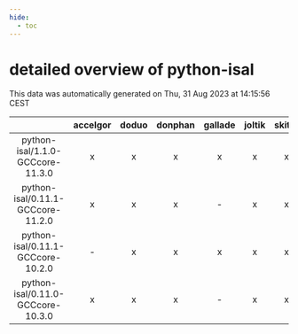 ```yaml
---
hide:
  - toc
---
```


detailed overview of python-isal
================================


This data was automatically generated on Thu, 31 Aug 2023 at 14:15:56 CEST  

| |accelgor|doduo|donphan|gallade|joltik|skitty|swalot|victini|
| :---: | :---: | :---: | :---: | :---: | :---: | :---: | :---: | :---: |
|python-isal/1.1.0-GCCcore-11.3.0|x|x|x|x|x|x|x|x|
|python-isal/0.11.1-GCCcore-11.2.0|x|x|x|-|x|x|x|x|
|python-isal/0.11.1-GCCcore-10.2.0|-|x|x|x|x|x|x|x|
|python-isal/0.11.0-GCCcore-10.3.0|x|x|x|-|x|x|x|x|
